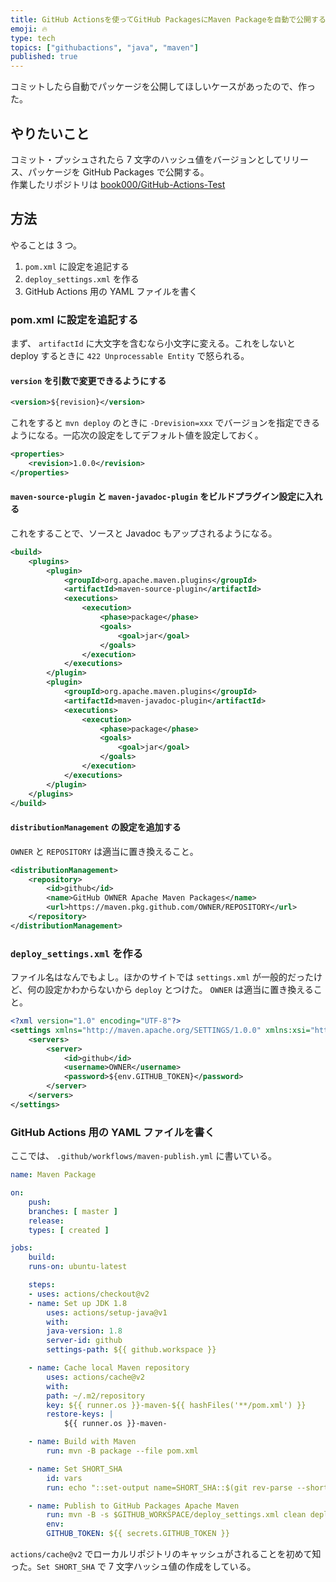 ```yaml
---
title: GitHub Actionsを使ってGitHub PackagesにMaven Packageを自動で公開する
emoji: 🔥
type: tech
topics: ["githubactions", "java", "maven"]
published: true
---
```


コミットしたら自動でパッケージを公開してほしいケースがあったので、作った。

## やりたいこと

コミット・プッシュされたら 7 文字のハッシュ値をバージョンとしてリリース、パッケージを GitHub Packages で公開する。  
作業したリポジトリは [book000/GitHub-Actions-Test](https://github.com/book000/GitHub-Actions-Test)

## 方法

やることは 3 つ。

1. `pom.xml` に設定を追記する
2. `deploy_settings.xml` を作る
3. GitHub Actions 用の YAML ファイルを書く

### pom.xml に設定を追記する

まず、 `artifactId` に大文字を含むなら小文字に変える。これをしないと deploy するときに `422 Unprocessable Entity` で怒られる。

#### `version` を引数で変更できるようにする

```xml
<version>${revision}</version>
```

これをすると `mvn deploy` のときに `-Drevision=xxx` でバージョンを指定できるようになる。一応次の設定をしてデフォルト値を設定しておく。

```xml
<properties>
    <revision>1.0.0</revision>
</properties>
```

#### `maven-source-plugin` と `maven-javadoc-plugin` をビルドプラグイン設定に入れる

これをすることで、ソースと Javadoc もアップされるようになる。

```xml
<build>
    <plugins>
        <plugin>
            <groupId>org.apache.maven.plugins</groupId>
            <artifactId>maven-source-plugin</artifactId>
            <executions>
                <execution>
                    <phase>package</phase>
                    <goals>
                        <goal>jar</goal>
                    </goals>
                </execution>
            </executions>
        </plugin>
        <plugin>
            <groupId>org.apache.maven.plugins</groupId>
            <artifactId>maven-javadoc-plugin</artifactId>
            <executions>
                <execution>
                    <phase>package</phase>
                    <goals>
                        <goal>jar</goal>
                    </goals>
                </execution>
            </executions>
        </plugin>
    </plugins>
</build>
```

#### `distributionManagement` の設定を追加する

`OWNER` と `REPOSITORY` は適当に置き換えること。

```xml
<distributionManagement>
    <repository>
        <id>github</id>
        <name>GitHub OWNER Apache Maven Packages</name>
        <url>https://maven.pkg.github.com/OWNER/REPOSITORY</url>
    </repository>
</distributionManagement>
```

### `deploy_settings.xml` を作る

ファイル名はなんでもよし。ほかのサイトでは `settings.xml` が一般的だったけど、何の設定かわからないから `deploy` とつけた。
`OWNER` は適当に置き換えること。

```xml
<?xml version="1.0" encoding="UTF-8"?>
<settings xmlns="http://maven.apache.org/SETTINGS/1.0.0" xmlns:xsi="http://www.w3.org/2001/XMLSchema-instance" xsi:schemaLocation="http://maven.apache.org/SETTINGS/1.0.0 http://maven.apache.org/xsd/settings-1.0.0.xsd">
    <servers>
        <server>
            <id>github</id>
            <username>OWNER</username>
            <password>${env.GITHUB_TOKEN}</password>
        </server>
    </servers>
</settings>
```

### GitHub Actions 用の YAML ファイルを書く

ここでは、 `.github/workflows/maven-publish.yml` に書いている。

```yaml
name: Maven Package

on:
    push:
    branches: [ master ]
    release:
    types: [ created ]

jobs:
    build:
    runs-on: ubuntu-latest

    steps:
    - uses: actions/checkout@v2
    - name: Set up JDK 1.8
        uses: actions/setup-java@v1
        with:
        java-version: 1.8
        server-id: github
        settings-path: ${{ github.workspace }}

    - name: Cache local Maven repository
        uses: actions/cache@v2
        with:
        path: ~/.m2/repository
        key: ${{ runner.os }}-maven-${{ hashFiles('**/pom.xml') }}
        restore-keys: |
            ${{ runner.os }}-maven-

    - name: Build with Maven
        run: mvn -B package --file pom.xml

    - name: Set SHORT_SHA
        id: vars
        run: echo "::set-output name=SHORT_SHA::$(git rev-parse --short HEAD)"

    - name: Publish to GitHub Packages Apache Maven
        run: mvn -B -s $GITHUB_WORKSPACE/deploy_settings.xml clean deploy --batch-mode --no-transfer-progress -Drevision=${{ steps.vars.outputs.SHORT_SHA }}
        env:
        GITHUB_TOKEN: ${{ secrets.GITHUB_TOKEN }}
```

`actions/cache@v2` でローカルリポジトリのキャッシュがされることを初めて知った。`Set SHORT_SHA` で 7 文字ハッシュ値の作成をしている。
